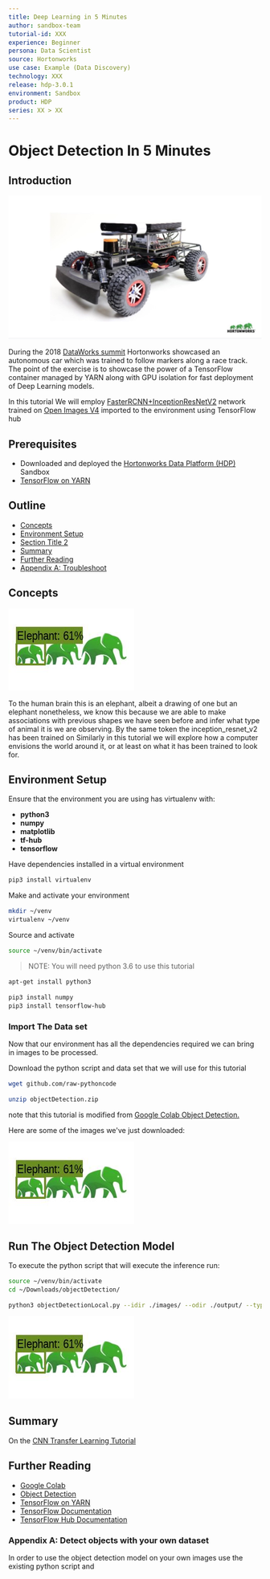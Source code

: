```yaml
---
title: Deep Learning in 5 Minutes
author: sandbox-team
tutorial-id: XXX
experience: Beginner
persona: Data Scientist
source: Hortonworks
use case: Example (Data Discovery)
technology: XXX
release: hdp-3.0.1
environment: Sandbox
product: HDP
series: XX > XX
---
```


# Object Detection In 5 Minutes

## Introduction

![buggy](assets/buggy.jpg)

During the 2018 [DataWorks summit](Link) Hortonworks showcased an autonomous car which was trained to follow markers along a race track. The point of the exercise is to showcase the power of a TensorFlow container managed by YARN along with GPU isolation for fast deployment of Deep Learning models.

In this tutorial We will employ [FasterRCNN+InceptionResNetV2](https://tfhub.dev/google/faster_rcnn/openimages_v4/inception_resnet_v2/1) network trained on [Open Images V4](https://storage.googleapis.com/openimages/web/index.html) imported to the environment using TensorFlow hub

## Prerequisites

- Downloaded and deployed the [Hortonworks Data Platform (HDP)](https://hortonworks.com/downloads/#sandbox) Sandbox
- [TensorFlow on YARN](http://example.com/link/to/required/tutorial)

## Outline

- [Concepts](#concepts)
- [Environment Setup](#section-title-1)
- [Section Title 2](#section-title-2)
- [Summary](#summary)
- [Further Reading](#further-reading)
- [Appendix A: Troubleshoot](#appendix-a-troubleshoot)

## Concepts

![elephant](assets/elephant.jpg)

To the human brain this is an elephant, albeit a drawing of one but an elephant nonetheless, we know this because we are able to make associations with previous shapes we have seen before and infer what type of animal it is we are observing. By the same token the inception_resnet_v2 has been trained on 
Similarly in this tutorial we will explore how a computer envisions the world around it, or at least on what it has been trained to look for.

## Environment Setup

Ensure that the environment you are using has virtualenv with:

- **python3**
- **numpy**
- **matplotlib**
- **tf-hub**
- **tensorflow**

Have dependencies installed in a virtual environment

~~~bash
pip3 install virtualenv
~~~

Make and activate your environment

~~~bash
mkdir ~/venv
virtualenv ~/venv
~~~

Source and activate

~~~bash
source ~/venv/bin/activate
~~~

> NOTE: You will need python 3.6 to use this tutorial

~~~bash
apt-get install python3
~~~

~~~bash
pip3 install numpy
pip3 install tensorflow-hub
~~~

### Import The Data set

Now that our environment has all the dependencies required we can bring in images to be processed.

Download the python script and data set that we will use for this tutorial

~~~bash
wget github.com/raw-pythoncode
~~~

~~~bash
unzip objectDetection.zip
~~~

note that this tutorial is modified from [Google Colab Object Detection.](https://colab.research.google.com/github/tensorflow/hub/blob/master/examples/colab/object_detection.ipynb)

Here are some of the images we've just downloaded:

![elephant](assets/elephant.jpg)

## Run The Object Detection Model

To execute the python script that will execute the inference run:

~~~bash
source ~/venv/bin/activate
cd ~/Downloads/objectDetection/
~~~

~~~bash
python3 objectDetectionLocal.py --idir ./images/ --odir ./output/ --type jpg
~~~

![elephant](assets/elephant.jpg)

## Summary

On the [CNN Transfer Learning Tutorial](James-tutorial)

## Further Reading

- [Google Colab](https://example.com)
- [Object Detection](https://hortonworks.com)
- [TensorFlow on YARN](https://hortonworks.com/blog/distributed-tensorflow-assembly-hadoop-yarn/)
- [TensorFlow Documentation](tf.com)
- [TensorFlow Hub Documentation](tfhub.com)

### Appendix A: Detect objects with your own dataset

In order to use the object detection model on your own images use the existing python script and 